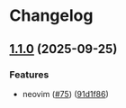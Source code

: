 # Changelog

## [1.1.0](https://github.com/tenhishadow/dotfiles/compare/v1.0.1...v1.1.0) (2025-09-25)


### Features

* neovim ([#75](https://github.com/tenhishadow/dotfiles/issues/75)) ([91d1f86](https://github.com/tenhishadow/dotfiles/commit/91d1f863e59d09c5f3853eed1687ff04e5257ccb))

